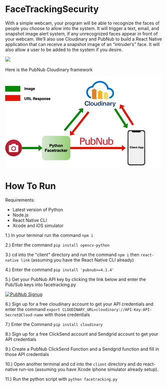 # FaceTrackingSecurity

With a simple webcam, your program will be able to recognize the faces of people you choose to allow into the system. It will trigger a text, email, and snapshot image alert system, if any unrecognized faces appear in front of your webcam. We’ll also use Cloudinary and PubNub to build a React Native application that can receive a snapshot image of an “intruder’s” face. It will also allow a user to be added to the system if you desire.

![](finalfacetrack.gif)


Here is the PubNub Cloudinary framework

![](pnubcloudinary.png)

# How To Run

Requirements: 

* Latest version of Python
* Node.js
* React Native CLI
* Xcode and iOS simulator

1.) In your terminal run the command `npm i` 

2.) Enter the command `pip install opencv-python`

3.) cd into the "client" directory and run the command `npm i` then  `react-native link` (assuming you have the React Native CLI already)

4.) Enter the command `pip install 'pubnub>=4.1.4'`

5.) Get your PubNub API key by clicking the link below and enter the Pub/Sub keys into facetracking.py

 <a href="https://dashboard.pubnub.com/signup?devrel_gh=Cakhavan/PubNubStateMachine">
    <img alt="PubNub Signup" src="https://i.imgur.com/og5DDjf.png" width=260 height=97/>
</a>

6.) Sign up for a free cloudinary account to get your API credentials and enter the command `export CLOUDINARY_URL=cloudinary://API-Key:API-Secret@Cloud-name` with those credentials

7.) Enter the Command `pip install cloudinary`

8.) Sign up for a free ClickSend account and Sendgrid account to get your API credentials

9.) Create a PubNub ClickSend Function and a Sendgrid function and fill in those API credentials

10.) Open another terminal and cd into the `client` directory and do react-native run-ios (assuming you have Xcode iphone simulator already setup).

11.) Run the python script with `python facetracking.py`
